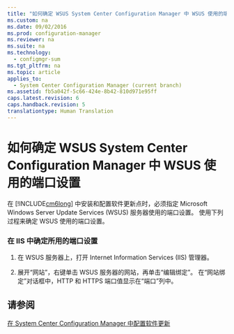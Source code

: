```yaml
---
title: "如何确定 WSUS System Center Configuration Manager 中 WSUS 使用的端口设置"
ms.custom: na
ms.date: 09/02/2016
ms.prod: configuration-manager
ms.reviewer: na
ms.suite: na
ms.technology: 
  - configmgr-sum
ms.tgt_pltfrm: na
ms.topic: article
applies_to: 
  - System Center Configuration Manager (current branch)
ms.assetid: fb5a042f-5c66-424e-8b42-810d971e95ff
caps.latest.revision: 6
caps.handback.revision: 5
translationtype: Human Translation
---
```

# 如何确定 WSUS System Center Configuration Manager 中 WSUS 使用的端口设置
在 [!INCLUDE[cm6long](../LocTest/includes/cm6long_md.md)] 中安装和配置软件更新点时，必须指定 Microsoft Windows Server Update Services \(WSUS\) 服务器使用的端口设置。  使用下列过程来确定 WSUS 使用的端口设置。  
  
### 在 IIS 中确定所用的端口设置  
  
1.  在 WSUS 服务器上，打开 Internet Information Services \(IIS\) 管理器。  
  
2.  展开“网站”，右键单击 WSUS 服务器的网站，再单击“编辑绑定”。 在“网站绑定”对话框中，HTTP 和 HTTPS 端口值显示在“端口”列中。  
  
## 请参阅  
 [在 System Center Configuration Manager 中配置软件更新](../LocTest/Configure-software-updates-in-System-Center-Configuration-Manager.md)